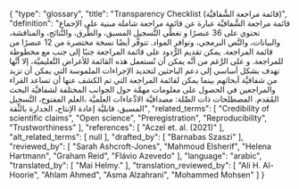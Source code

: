 {
    "type": "glossary",
    "title": "Transparency Checklist (قائمة مراجعة الشَّفافيَّة)",
    "definition": "قائمة مراجعة الشَّفافيَّة عبارة عن قائمة مراجعة شاملة مبنية على الإجماع تحتوي على 36 عنصرًا و تغطِّي التَّسجيل المسبق، والطُّرق، والنَّتائج، والمناقشة، والبيانات، والنَّص البرمجي، وتوافر المواد. تتوفَّر أيضًا نسخة مختصرة من 12 عنصرًا من قائمة المراجعة. يمكن تقديم الرُّدود على قائمة المراجعة جنبًا إلى جنب مع مخطوطة للمراجعة. و على الرَّغم من أنَّه يمكن أن تُستعمل هذه القائمة للأغراض التَّعليميَّة، إلا أنَّها تهدف بشكل أساسي إلى دعم الباحثين لتحديد الإجراءات الملموسة التي يمكن أن تزيد من شفافيَّة أبحاثهم بينما يمكن لقائمة المراجعة التي تم الكشف عنها أن تساعد القراء والمراجعين في الحصول على معلومات مهمَّة حول الجوانب المختلفة لشفافيَّة البحث المُقدم.  المصطلحات ذات الصِّلة: مصداقيَّة الادِّعاءات العلميَّة ،العلم المفتوح، التَّسجيل المسبق، قابليَّة إعادة الإنتاج، الجدارة بالثِّقة",
    "related_terms": [
        "Credibility of scientific claims",
        "Open science",
        "Preregistration",
        "Reproducibility",
        "Trustworthiness"
    ],
    "references": [
        "Aczel et. al. (2021)"
    ],
    "alt_related_terms": [
        null
    ],
    "drafted_by": [
        "Barnabas Szaszi"
    ],
    "reviewed_by": [
        "Sarah Ashcroft-Jones",
        "Mahmoud Elsherif",
        "Helena Hartmann",
        "Graham Reid",
        "Flávio Azevedo"
    ],
    "language": "arabic",
    "translated_by": [
        "Mai Helmy."
    ],
    "translation_reviewed_by": [
        "Ali H. Al-Hoorie",
        "Ahlam Ahmed",
        "Asma Alzahrani",
        "Mohammed Mohsen"
    ]
}